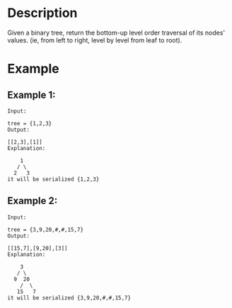 # Description
Given a binary tree, return the bottom-up level order traversal of its nodes' values. (ie, from left to right, level by level from leaf to root).

# Example
## Example 1:
```
Input:

tree = {1,2,3}
Output:

[[2,3],[1]]
Explanation:

    1
   / \
  2   3
it will be serialized {1,2,3}
```
## Example 2:
```
Input:

tree = {3,9,20,#,#,15,7}
Output:

[[15,7],[9,20],[3]]
Explanation:

    3
   / \
  9  20
    /  \
   15   7
it will be serialized {3,9,20,#,#,15,7}
```